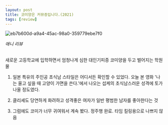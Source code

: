 ```yaml
---
layout: post
title: 코미양은 커뮤증입니다.(2021)
tags: [review]
---
```

![eb7b600d-a9a4-45ac-98a0-359779ebe7f0](https://user-images.githubusercontent.com/50545088/149363075-924eb19e-77a0-4241-bd76-2fd82714f9e9.jpeg)

<em>애니 리뷰</em><br>

<br>
새로운 고등학교에 입학하면서 엄청나게 심한 대인기피증 코미양을 두고 벌어지는 학원물

1. 일본 특유의 주인공 초식남 스타일은 어디서든 확인할 수 있었다. 오늘 본 영화 '나는 울고 싶을 때 고양이 가면을 쓴다.'에서 나오는 섭케의 초식남스러운 성격에 토가 나올 정도였다.

2. 클리셰도 당연하게 화려하고 성격좋은 여자가 일반 평범한 남자를 좋아한다는 것

3. 그럼에도 코미가 너무 귀여워서 계속 봤다. 정주행 완료. 타임 킬링용으로 나쁘지 않음